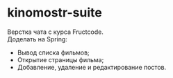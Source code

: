 # kinomostr-suite

Верстка чата с курса Fructcode. 
<br>
Доделать на Spring: 

  <ul>
    <li>Вывод списка фильмов;</li>
    <li>Открытие страницы фильма;</li>
    <li>Добавление, удаление и редактирование постов.</li>
  </ul>
  
